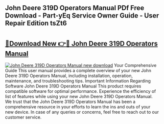 ## John Deere 319D Operators Manual PDf Free Download - Part-yEq Service Owner Guide - User Repair Edition tsZt6

# <h2><a href="http://bc94537.oget.top/?id=John+Deere+319D+Operators+Manual">🔗Download New 👉🔴 John Deere 319D Operators Manual</a></h2>

[![John Deere 319D Operators Manual new download](https://i.imgur.com/5g1atiW.png)](http://bc94537.oget.top/?id=John+Deere+319D+Operators+Manual)
Your Comprehensive Guide This user manual provides a complete overview of your new John Deere 319D Operators Manual, including installation, operation, maintenance, and troubleshooting tips. Important Information Regarding Software John Deere 319D Operators Manual This product requires compatible software for optimal performance. Experience the efficiency of list of features while using your new John Deere 319D Operators Manual. We trust that the John Deere 319D Operators Manual has been a comprehensive resource in your efforts to learn the ins and outs of your new device. In case of any queries or concerns, feel free to reach out to our customer service.
